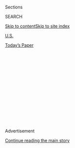 <div id="app">

<div>

<div>

<div>

<div class="NYTAppHideMasthead css-1q2w90k e1suatyy0">

<div class="section css-ui9rw0 e1suatyy2">

<div class="css-eph4ug er09x8g0">

<div class="css-6n7j50">

</div>

<span class="css-1dv1kvn">Sections</span>

<div class="css-10488qs">

<span class="css-1dv1kvn">SEARCH</span>

</div>

[Skip to content](#site-content)[Skip to site
index](#site-index)

</div>

<div id="masthead-section-label" class="css-1wr3we4 eaxe0e00">

[U.S.](https://www.nytimes.com/section/us)

</div>

<div class="css-10698na e1huz5gh0">

</div>

</div>

<div id="masthead-bar-one" class="section hasLinks css-15hmgas e1csuq9d3">

<div class="css-uqyvli e1csuq9d0">

</div>

<div class="css-1uqjmks e1csuq9d1">

</div>

<div class="css-9e9ivx">

[](https://myaccount.nytimes.com/auth/login?response_type=cookie&client_id=vi)

</div>

<div class="css-1bvtpon e1csuq9d2">

[Today’s
Paper](https://www.nytimes.com/section/todayspaper)

</div>

</div>

</div>

</div>

<div data-aria-hidden="false">

<div id="site-content" data-role="main">

<div>

<div class="css-1aor85t" style="opacity:0.000000001;z-index:-1;visibility:hidden">

<div class="css-1hqnpie">

<div class="css-epjblv">

<span class="css-17xtcya">[U.S.](/section/us)</span><span class="css-x15j1o">|</span><span class="css-fwqvlz">Hurricane
Makes Landfall in North
Carolina</span>

</div>

<div class="css-k008qs">

<div class="css-1iwv8en">

<span class="css-18z7m18"></span>

<div>

</div>

</div>

<span class="css-1n6z4y">https://nyti.ms/39PGv6Z</span>

<div class="css-1705lsu">

<div class="css-4xjgmj">

<div class="css-4skfbu" data-role="toolbar" data-aria-label="Social Media Share buttons, Save button, and Comments Panel with current comment count" data-testid="share-tools">

  - 
  - 
  - 
  - 
    
    <div class="css-6n7j50">
    
    </div>

  - 
  - 

</div>

</div>

</div>

</div>

</div>

</div>

<div id="NYT_TOP_BANNER_REGION" class="css-13pd83m">

</div>

<div id="top-wrapper" class="css-1sy8kpn">

<div id="top-slug" class="css-l9onyx">

Advertisement

</div>

[Continue reading the main
story](#after-top)

<div class="ad top-wrapper" style="text-align:center;height:100%;display:block;min-height:250px">

<div id="top" class="place-ad" data-position="top" data-size-key="top">

</div>

</div>

<div id="after-top">

</div>

</div>

<div>

<div id="sponsor-wrapper" class="css-1hyfx7x">

<div id="sponsor-slug" class="css-19vbshk">

Supported by

</div>

[Continue reading the main
story](#after-sponsor)

<div id="sponsor" class="ad sponsor-wrapper" style="text-align:center;height:100%;display:block">

</div>

<div id="after-sponsor">

</div>

</div>

<div class="css-186x18t">

</div>

<div class="css-1vkm6nb ehdk2mb0">

# Hurricane Makes Landfall in North Carolina

</div>

Isaias regained strength into a Category 1 hurricane on Monday night,
bringing heavy winds and rain to the East Coast. Flash flooding and
tornadoes are possible.

<div class="css-bn0qp euiyums0">

<div class="css-75y64v e16638kd2">

Published Aug. 3, 2020Updated Aug. 4, 2020,
<span class="css-epvm6">10:12 a.m.
ET</span>

</div>

<div class="css-4xjgmj">

<div class="css-pvvomx" data-role="toolbar" data-aria-label="Social Media Share buttons, Save button, and Comments Panel with current comment count" data-testid="share-tools">

  - 
  - 
  - 
  - 
    
    <div class="css-6n7j50">
    
    </div>

  - 
  - 

</div>

</div>

</div>

</div>

<div class="section meteredContent css-1r7ky0e" name="articleBody" itemprop="articleBody">

<div class="css-1fanzo5 StoryBodyCompanionColumn">

<div class="css-53u6y8">

*This briefing has ended.* [*Click here for live coverage of
Isaias*](https://www.nytimes.com/2020/08/04/us/isaias-storm-updates.html)*.*

</div>

</div>

<div class="css-19qgada">

### Here’s what you need to know:

  - [Isaias makes landfall in North Carolina after becoming a hurricane
    again.](#link-34a2c843)
  - [The Carolinas face the dual threat of the storm and the
    virus.](#link-f7e08eb)
  - [Isaias has tended to fluctuate, and so have the
    forecasts.](#link-64deafd3)
  - [Emergency managers worry about communication during a
    pandemic.](#link-536a9c31)
  - [The Northeast can expect a soaking, too.](#link-52f7dcb)
  - [The head of Puerto Rico’s power utility is resigning after
    widespread outages.](#link-303d84ae)

</div>

![<span class="css-16f3y1r e13ogyst0">Swimmers on the beaches in South
Florida experienced dangerous surf brought on by Tropical Storm Isaias
on
Sunday.</span><span class="css-cch8ym"><span class="css-1dv1kvn">Credit</span><span class="css-cnj6d5 e1z0qqy90" itemprop="copyrightHolder"><span class="css-1ly73wi e1tej78p0">Credit...</span><span>Saul
Martinez for The New York
Times</span></span></span>](https://static01.nyt.com/images/2020/08/02/us/02isaias-briefing-lead2/02isaias-briefing-lead2-videoSixteenByNine3000.jpg)

<div class="css-1fanzo5 StoryBodyCompanionColumn">

<div class="css-53u6y8">

## Isaias makes landfall in North Carolina after becoming a hurricane again.

[Hurricane
Isaias](https://www.nytimes.com/2020/08/04/nyregion/isaias-tropical-storm-nyc.html)
made landfall in southern North Carolina late Monday night, hours after
strengthening into a Category 1 hurricane. Forecasters warned of heavy
rainfall and powerful winds as the storm travels up the East Coast, and
flash floods, storm surges and even tornadoes are possible, the National
Hurricane Center said.

The storm made landfall around 11:10 p.m. Eastern time near Ocean Isle
Beach, N.C., about halfway between Myrtle Beach, S.C., and Wilmington,
N.C. It has sustained maximum winds of 75 m.p.h., and a hurricane
warning was issued from the South Santee River in South Carolina to Surf
City, N.C.

</div>

</div>

<div class="css-1fanzo5 StoryBodyCompanionColumn">

<div class="css-53u6y8">

Officials have told residents in the storm’s projected path to prepare
themselves, and businesses are concerned about how much damage it will
bring.

“It’s a wait-and-see game,” said Jay Slevin, the manager of a pizzeria
about a mile from the shore in Myrtle Beach, S.C., southwest of where
Isaias made
landfall.

</div>

</div>

<div class="css-1sngw6j">

[](https://www.nytimes.com/interactive/2020/07/31/us/hurricane-isaias-tracker-map.html)

<div class="css-1eoytci">

![](https://static01.nyt.com/images/2020/07/31/us/hurricane-isaias-tracker-map-promo-1596209917104/hurricane-isaias-tracker-map-promo-1596209917104-articleLarge-v10.jpg)

</div>

<div class="css-1rha1bf">

## Isaias Tracking Map

Follow the storm’s path as it moves north along the Atlantic Coast.

</div>

</div>

<div class="css-1fanzo5 StoryBodyCompanionColumn">

<div class="css-53u6y8">

The storm, the ninth to be named in what has become a busy hurricane
season, has come at a time when many people in the Southeast are already
beleaguered by the coronavirus outbreak. Officials in the region are
juggling the response to a storm with a pandemic, and business owners
are wary of being dealt yet another crippling blow.

Isaias, which is written as Isaías in Spanish and pronounced
ees-ah-EE-ahs, clobbered the Bahamas with hurricane conditions over the
weekend after hitting parts of Puerto Rico and the Dominican Republic.
Over the weekend, Isaias buffeted Florida’s eastern edge with heavy
rainfall and powerful winds, yet it failed to deliver the punch that
state officials had feared.

</div>

</div>

<div class="css-1fanzo5 StoryBodyCompanionColumn">

<div class="css-53u6y8">

## The Carolinas face the dual threat of the storm and the virus.

</div>

</div>

![<span class="css-16f3y1r e13ogyst0">Gov. Roy A. Cooper urged North
Carolinians on Monday to properly prepare for Tropical Storm
Isaias.</span>](https://static01.nyt.com/images/2020/08/03/autossell/30-north-carolina-gov/30-north-carolina-gov-videoSixteenByNine3000.png)

<div class="css-1fanzo5 StoryBodyCompanionColumn">

<div class="css-53u6y8">

The center of Isaias hit the North Carolina coast on Monday, and is
expected to drive inland overnight, according to the National Hurricane
Center.

Rainfall will range from three to six inches in most areas, with a few
areas getting up to eight inches — enough to produce flash flooding.
Widespread power outages are also expected.

To try to enforce social distancing, shelters in North Carolina will
give each evacuee 115 square feet of space, Gov. Roy Cooper of North
Carolina said. He encouraged people to evacuate to the homes of family
or friends, or to a hotel, if they can afford to, to keep shelters from
becoming
crowded.

<div id="NYT_MAIN_CONTENT_1_REGION" class="css-9tf9ac">

<div>

<div id="styln-election-promo" class="section interactive-content interactive-size-medium css-1ftcdic">

<div class="css-17ih8de interactive-body">

<div id="styln-briefing-block" data-asset-id="">

<div class="briefing-block-header-section">

# [Live Updates: Isaias](https://www.nytimes.com/2020/08/04/us/isaias-storm-updates.html?action=click&pgtype=Article&state=default&region=MAIN_CONTENT_1&context=storylines_live_updates)

<div class="briefing-block-ts">

Updated 2020-08-04T19:32:28.621Z

</div>

</div>

  - [Isaias is bringing the threat of tornadoes as it barrels
    north.](https://www.nytimes.com/2020/08/04/us/isaias-storm-updates.html?action=click&pgtype=Article&state=default&region=MAIN_CONTENT_1&context=storylines_live_updates#link-362830dd)
  - [At least two people were killed by a tornado in North
    Carolina.](https://www.nytimes.com/2020/08/04/us/isaias-storm-updates.html?action=click&pgtype=Article&state=default&region=MAIN_CONTENT_1&context=storylines_live_updates#link-7961bdbc)
  - [The storm is knocking out power over wide
    areas.](https://www.nytimes.com/2020/08/04/us/isaias-storm-updates.html?action=click&pgtype=Article&state=default&region=MAIN_CONTENT_1&context=storylines_live_updates#link-34e5d4e4)

<div class="briefing-block-footer">

<div class="briefing-block-footer-meta">

[See more
updates](https://www.nytimes.com/2020/08/04/us/isaias-storm-updates.html?action=click&pgtype=Article&state=default&region=MAIN_CONTENT_1&context=storylines_live_updates)

</div>

</div>

</div>

</div>

</div>

</div>

</div>

“I know that North Carolinians have had to dig deep in recent months to
tap into our strength and resilience during the pandemic, and that
hasn’t been easy,” he said. “But with this storm on the way, we have
to dig a little
deeper.”

</div>

</div>

<div class="css-1sngw6j">

[](https://www.nytimes.com/interactive/2020/us/north-carolina-coronavirus-cases.html)

<div class="css-1eoytci">

![](https://static01.nyt.com/images/2020/03/29/us/north-carolina-coronavirus-cases-promo-1585539326617/north-carolina-coronavirus-cases-promo-1585539326617-articleLarge-v118.png)

</div>

<div class="css-1rha1bf">

## North Carolina Coronavirus Map and Case Count

A detailed county map shows the extent of the coronavirus outbreak, with
tables of the number of cases by county.

</div>

</div>

<div class="css-1fanzo5 StoryBodyCompanionColumn">

<div class="css-53u6y8">

In South Carolina, Myrtle Beach was expected to see the brunt of the
storm on Monday night, when the rain will increase and the risk of flash
floods will be greatest. There could also be a storm surge of three to
five feet, and a possibility of tornadoes.

</div>

</div>

<div class="css-1fanzo5 StoryBodyCompanionColumn">

<div class="css-53u6y8">

Even before the storm hit, a swimmer was reported missing at Myrtle
Beach. A witness said they had seen a swimmer in distress around 8 p.m.
Sunday, and despite crews searching in the water and using helicopters,
the swimmer had not been found by Monday morning, when it became too
dangerous for crews to remain in the water.

Gov. Henry McMaster of South Carolina said on Friday that he had no
plans to call for evacuations. But North Carolina has declared a state
of emergency.

## Isaias has tended to fluctuate, and so have the forecasts.

</div>

</div>

<div class="css-79elbk" data-testid="photoviewer-wrapper">

<div class="css-z3e15g" data-testid="photoviewer-wrapper-hidden">

</div>

<div class="css-1a48zt4 ehw59r15" data-testid="photoviewer-children">

![<span class="css-16f3y1r e13ogyst0" data-aria-hidden="true">Lifeguards
in Jacksonville, Fla., watched the surf churned up by Isaias on
Monday.</span><span class="css-cnj6d5 e1z0qqy90" itemprop="copyrightHolder"><span class="css-1ly73wi e1tej78p0">Credit...</span><span>Bob
Self/The Florida Times-Union, via Associated
Press</span></span>](https://static01.nyt.com/images/2020/08/03/us/03isiaias-briefing-flucture2/merlin_175275501_94f3760a-2c73-4c54-82fb-7f32eb732268-articleLarge.jpg?quality=75&auto=webp&disable=upscale)

</div>

</div>

<div class="css-1fanzo5 StoryBodyCompanionColumn">

<div class="css-53u6y8">

*Why have predictions for Isaias seemed so changeable?* ***Adam
Sobel****, an atmospheric scientist, professor and director of the
Initiative on Extreme Weather and Climate at Columbia University,
explains.*

Isaias has been a tricky storm since it formed. Actually, it was tricky
even before it formed, when forecasts benefited from a practice that the
National Hurricane Center began three years ago.

The center’s meteorologists have always looked for weather systems in
the Atlantic that could become tropical cyclones. But before 2017, they
did not start issuing advisories about likely tracks and intensities
until the storms actually formed. That left a big hole in the center’s
warning system: The public heard days in advance about storms that
developed far out to sea, but got much less notice for those forming
close to shore.

The center patched that hole by starting to flag “potential tropical
cyclones” that could reach land within 48 hours, even though they were
still just an idea in the minds of forecasters. Now the public gets the
word earlier, though less
definitively.<span class="css-8l6xbc evw5hdy0"> </span>

</div>

</div>

<div class="css-1fanzo5 StoryBodyCompanionColumn">

<div class="css-53u6y8">

**A storm is born:** When a low-pressure system that was dithering over
the tropical Atlantic last week posed a threat to Puerto Rico and the
island of Hispaniola, the center designated it Potential Tropical
Cyclone Nine and started issuing forecasts and warnings. The system
formed into Isaias, but it was far from clear yet what its future held.

Isaias weakened while passing over the mountainous Dominican Republic,
as storms generally do, but it strengthened more quickly than expected
afterward, and by the time it reached the Bahamas on Friday it was a
Category 1 hurricane.

At that point, the forecast track threatened nearly the whole Eastern
Seaboard of the United States, from South Florida to Maine. The storm
could have affected almost anywhere, everywhere or nowhere along that
track, as far as we could tell.

**A near miss:** Florida, the closest potential target, braced for a
hurricane, but as the weekend progressed, it gradually became clear that
the storm would only graze the state as a ragged tropical storm that
seemed likely to stay that way until landfall in the Carolinas.

But Isaias reorganized yet again, reaching hurricane strength again on
Monday night before making landfall in North Carolina.

**A helping hand:** At the same time, the wind shear that used to look
as though it would diminish the storm may now sustain it. The hurricane
center noted for the first time on Monday morning that “an unusually
strong winter-type Jetstream” would produce “strong baroclinic forcing”
— meteorologist-speak for what drives nontropical storms like
nor’easters —<span class="css-8l6xbc evw5hdy0"> </span>and would
“produce very strong wind gusts along the Mid-Atlantic states.”

That is why, a day before Isaias is expected to reach New York City, we
now have a forecast for hurricane-strength gusts in the area, with the
potential for widespread power outages and other problems that were not
on the radar, literally or figuratively, until today.

</div>

</div>

<div class="css-1fanzo5 StoryBodyCompanionColumn">

<div class="css-53u6y8">

The forecasts issued for Isaias and other tricky storms these days are
amazingly good by historical standards, much better than a few decades
ago. But as they raise our expectations and turn “unknown unknowns” into
“known unknowns,” they can still confuse and disorient
us.

## Emergency managers worry about communication during a pandemic.

</div>

</div>

<div class="css-79elbk" data-testid="photoviewer-wrapper">

<div class="css-z3e15g" data-testid="photoviewer-wrapper-hidden">

</div>

<div class="css-1a48zt4 ehw59r15" data-testid="photoviewer-children">

<div class="css-1xdhyk6 erfvjey0">

<span class="css-1ly73wi e1tej78p0">Image</span>

<div class="css-zjzyr8">

<div data-testid="lazyimage-container" style="height:275.82222222222225px">

</div>

</div>

</div>

<span class="css-16f3y1r e13ogyst0" data-aria-hidden="true">Filling
sandbags in Virginia Beach on Monday in preparation for
Isaias.</span><span class="css-cnj6d5 e1z0qqy90" itemprop="copyrightHolder"><span class="css-1ly73wi e1tej78p0">Credit...</span><span>Stephen
M. Katz/The Virginian-Pilot, via Associated Press</span></span>

</div>

</div>

<div class="css-1fanzo5 StoryBodyCompanionColumn">

<div class="css-53u6y8">

W. Craig Fugate, a former administrator of the Federal Emergency
Management Agency, said his biggest concern this hurricane season is
that coastal residents will stay home to avoid the coronavirus even if
they face a real storm surge risk.

“We often talk about evacuations, and we don’t really clarify why we’re
evacuating,” he said. “People drown. And we don’t say that.”

“Covid is scary,” added Mr. Fugate, a Florida resident who once ran the
state’s division of emergency management. “For a lot of people, they’re
thinking, ‘You know, evacuation, maybe that’s not so critical.’ We need
to be clear and precise: The reason we do evacuations is drownings.”

Gov. Ron DeSantis of Florida said on Monday that the brush from Isaias
gave officials a trial run for how to deal with sick evacuees. In Palm
Beach County, for example, people who arrived at a shelter with a recent
positive coronavirus test result or with a high temperature were sent to
a nearby hotel instead.

“They had a safe place to stay until the storm passed,” the governor
said.

On a more positive note, Mr. Fugate said, virus contagion fears could
also keep people who do not need to evacuate off the roads.

</div>

</div>

<div class="css-1fanzo5 StoryBodyCompanionColumn">

<div class="css-53u6y8">

“The fewer people that are not in evacuation zones that leave, the
better for people who do need to leave,” he said.

And he offered this advice: “Wear a mask. Pack masks. If you’re
evacuating, take masks with you. If you’re out shopping: Wear a mask.”

## The Northeast can expect a soaking, too.

Much of the East Coast of the United States will get a soaking,
forecasters say. The National Hurricane Center said on Monday that
tropical storm warnings and watches were in effect all way up the
Eastern Seaboard, including Martha’s Vineyard, Mass., and Stonington,
Maine.

With three to six inches expected across the eastern Carolinas and
Virginia and isolated areas getting up to eight inches, significant
flash floods and urban flooding is can be expected through the middle of
the week, and widespread minor to moderate river flooding is possible in
the region. The rain could be at its heaviest in the Chesapeake Bay
region of Maryland, forecasters said, with as much as seven inches
falling there in just eight hours.

“People don’t realize it, but in the Mid-Atlantic and a lot of areas,
flooding actually causes the most loss of life and damage,” said Jeremy
Geiger, a meteorologist with the National Weather Service. “So be aware
of where you live, and what’s going on.”

Heavy rainfall in northeast New Jersey, New York City and the lower
Hudson Valley was expected to begin late Monday night, building into
heavier downpours by Tuesday afternoon and evening, according to Matthew
Wunsch, a meteorologist with the National Weather Service. Emergency
management officials in New York City said the storm might bring three
to six inches of rain in some areas.

Winds are expected to pick up on Tuesday afternoon, he said. Sustained
winds could be between 30 to 45 m.p.h., with gusts up to 65 m.p.h.

</div>

</div>

<div class="css-1fanzo5 StoryBodyCompanionColumn">

<div class="css-53u6y8">

Tuesday night could bring the possibility of flooding along the southern
coast of Long Island and the New Jersey coastline near New York City,
Mr. Wunsch said. He said coastal flooding was expected to coincide with
high tide, which is between 10 p.m. and 1 a.m. on Tuesday, bringing an
additional one to two feet of storm surge. New York City said that it
would close all city-run beaches to swimming on Tuesday, though surfing
will be permitted in certain areas, officials said.

Gov. Andrew Cuomo said on Sunday that the state was deploying high-water
vehicles, pumps and generators to areas that might be affected by the
storm.

Storm surge could also bring high water into Lower Manhattan, according
to the New York City Emergency Management Department, and officials are
deploying sand bags and other barriers in the
area.

## The head of Puerto Rico’s power utility is resigning after widespread outages.

</div>

</div>

<div class="css-79elbk" data-testid="photoviewer-wrapper">

<div class="css-z3e15g" data-testid="photoviewer-wrapper-hidden">

</div>

<div class="css-1a48zt4 ehw59r15" data-testid="photoviewer-children">

<div class="css-1xdhyk6 erfvjey0">

<span class="css-1ly73wi e1tej78p0">Image</span>

<div class="css-zjzyr8">

<div data-testid="lazyimage-container" style="height:257.77777777777777px">

</div>

</div>

</div>

<span class="css-16f3y1r e13ogyst0" data-aria-hidden="true">Power lines
were down in Mayaguez, P.R., after Isaias moved through the area last
week.</span><span class="css-cnj6d5 e1z0qqy90" itemprop="copyrightHolder"><span class="css-1ly73wi e1tej78p0">Credit...</span><span>Ricardo
Arduengo/Agence France-Presse — Getty Images</span></span>

</div>

</div>

<div class="css-1fanzo5 StoryBodyCompanionColumn">

<div class="css-53u6y8">

The resignation of José Ortiz, the executive director of the Puerto Rico
Electric Power Authority, known as PREPA, will be effective on
Wednesday, the utility’s governing board said in a statement on Monday.

The statement praised Mr. Ortiz for his work over the past two years but
did not mention that tens of thousands of PREPA customers were left
without electricity after Isaias barreled past Puerto Rico late last
week. The outages exposed the persistent weakness of the island’s power
grid, which had fallen into disrepair even before Hurricane Maria
devastated it in 2017.

Last week, a blackout unrelated to Isaias began before the storm hit and
left more than 300,000 of<span class="css-8l6xbc evw5hdy0"> </span>the
utility’s 1.5 million customers without power. Another 400,000 customers
lost electricity after the storm.

</div>

</div>

<div class="css-1fanzo5 StoryBodyCompanionColumn">

<div class="css-53u6y8">

Mr. Ortiz was appointed in July 2018 as the utility struggled to recover
from bankruptcy and Hurricane Maria. He said on Monday that at the time
of his hiring, he had committed to the job for two years.

Reporting was contributed by Michael Gold, Rebecca Halleck, Patricia
Mazzei, Rick Rojas, Lucy Tompkins and Mihir
Zaveri.<span class="css-8l6xbc evw5hdy0"> </span>

</div>

</div>

<div>

</div>

</div>

<div>

</div>

<div>

</div>

<div>

</div>

<div>

<div id="bottom-wrapper" class="css-1ede5it">

<div id="bottom-slug" class="css-l9onyx">

Advertisement

</div>

[Continue reading the main
story](#after-bottom)

<div id="bottom" class="ad bottom-wrapper" style="text-align:center;height:100%;display:block;min-height:90px">

</div>

<div id="after-bottom">

</div>

</div>

</div>

</div>

</div>

## Site Index

<div>

</div>

## Site Information Navigation

  - [© <span>2020</span> <span>The New York Times
    Company</span>](https://help.nytimes.com/hc/en-us/articles/115014792127-Copyright-notice)

<!-- end list -->

  - [NYTCo](https://www.nytco.com/)
  - [Contact
    Us](https://help.nytimes.com/hc/en-us/articles/115015385887-Contact-Us)
  - [Work with us](https://www.nytco.com/careers/)
  - [Advertise](https://nytmediakit.com/)
  - [T Brand Studio](http://www.tbrandstudio.com/)
  - [Your Ad
    Choices](https://www.nytimes.com/privacy/cookie-policy#how-do-i-manage-trackers)
  - [Privacy](https://www.nytimes.com/privacy)
  - [Terms of
    Service](https://help.nytimes.com/hc/en-us/articles/115014893428-Terms-of-service)
  - [Terms of
    Sale](https://help.nytimes.com/hc/en-us/articles/115014893968-Terms-of-sale)
  - [Site
    Map](https://spiderbites.nytimes.com)
  - [Help](https://help.nytimes.com/hc/en-us)
  - [Subscriptions](https://www.nytimes.com/subscription?campaignId=37WXW)

</div>

</div>

</div>

</div>
